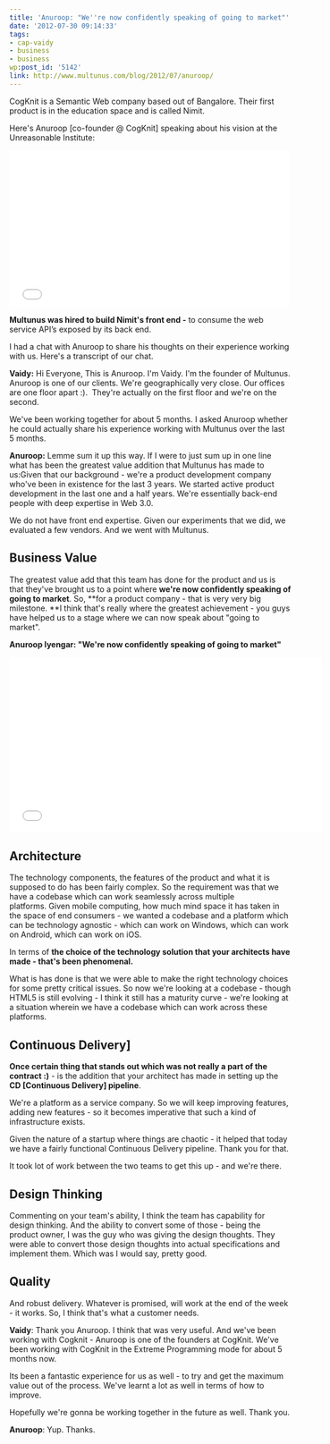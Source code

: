 ```yaml
---
title: 'Anuroop: "We''re now confidently speaking of going to market"'
date: '2012-07-30 09:14:33'
tags:
- cap-vaidy
- business
- business
wp:post_id: '5142'
link: http://www.multunus.com/blog/2012/07/anuroop/
---
```


CogKnit is a Semantic Web company based out of Bangalore. Their first product is in the education space and is called Nimit.

Here's Anuroop [co-founder @ CogKnit] speaking about his vision at the Unreasonable Institute:

<iframe src="//player.vimeo.com/video/13877812?title=0&amp;portrait=0" width="500" height="281" frameborder="0" allowfullscreen="allowfullscreen"></iframe>

**Multunus was hired to build Nimit's front end -** to consume the web service API’s exposed by its back end.

I had a chat with Anuroop to share his thoughts on their experience working with us. Here's a transcript of our chat.

**Vaidy:** Hi Everyone, This is Anuroop. I'm Vaidy. I'm the founder of Multunus. Anuroop is one of our clients. We're geographically very close. Our offices are one floor apart :).  They're actually on the first floor and we're on the second.

We've been working together for about 5 months. I asked Anuroop whether he could actually share his experience working with Multunus over the last 5 months.

**Anuroop:** Lemme sum it up this way. If I were to just sum up in one line what has been the greatest value addition that Multunus has made to us:Given that our background - we're a product development company who've been in existence for the last 3 years. We started active product development in the last one and a half years. We're essentially back-end people with deep expertise in Web 3.0.

We do not have front end expertise. Given our experiments that we did, we evaluated a few vendors. And we went with Multunus.

## Business Value
The greatest value add that this team has done for the product and us is that they've brought us to a point where **we're now confidently speaking of going to market**. So, **for a product company - that is very very big milestone. **I think that's really where the greatest achievement - you guys have helped us to a stage where we can now speak about "going to market".

**Anuroop Iyengar: "We're now confidently speaking of going to market"**

<iframe src="//www.youtube.com/embed/NAMGHISmWH8?rel=0" width="560" height="315" frameborder="0" allowfullscreen="allowfullscreen"></iframe>


## Architecture
The technology components, the features of the product and what it is supposed to do has been fairly complex. So the requirement was that we have a codebase which can work seamlessly across multiple platforms. Given mobile computing, how much mind space it has taken in the space of end consumers - we wanted a codebase and a platform which can be technology agnostic - which can work on Windows, which can work on Android, which can work on iOS.

In terms of **the choice of the technology solution that your architects have made - that's been phenomenal.**

What is has done is that we were able to make the right technology choices for some pretty critical issues. So now we're looking at a codebase - though HTML5 is still evolving - I think it still has a maturity curve - we're looking at a situation wherein we have a codebase which can work across these platforms.


## Continuous Delivery]
**Once certain thing that stands out which was not really a part of the contract :)** - is the addition that your architect has made in setting up the **CD [Continuous Delivery] pipeline**.

We're a platform as a service company. So we will keep improving features, adding new features - so it becomes imperative that such a kind of infrastructure exists.

Given the nature of a startup where things are chaotic - it helped that today we have a fairly functional Continuous Delivery pipeline. Thank you for that.

It took lot of work between the two teams to get this up - and we're there.

## Design Thinking
Commenting on your team's ability, I think the team has capability for design thinking. And the ability to convert some of those - being the product owner, I was the guy who was giving the design thoughts. They were able to convert those design thoughts into actual specifications and implement them. Which was I would say, pretty good.


## Quality
And robust delivery. Whatever is promised, will work at the end of the week - it works. So, I think that's what a customer needs.

**Vaidy**: Thank you Anuroop. I think that was very useful. And we've been working with Cogknit - Anuroop is one of the founders at CogKnit. We've been working with CogKnit in the Extreme Programming mode for about 5 months now.

Its been a fantastic experience for us as well - to try and get the maximum value out of the process. We've learnt a lot as well in terms of how to improve.

Hopefully we're gonna be working together in the future as well. Thank you.

**Anuroop**: Yup. Thanks.